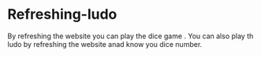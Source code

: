 # Refreshing-ludo
By refreshing the website you can play the dice game .
You can also play th ludo by refreshing the website anad know you dice number.
